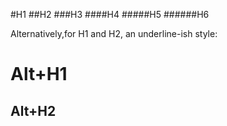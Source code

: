 #H1
##H2
###H3
####H4
#####H5
######H6

Alternatively,for H1 and H2, an underline-ish style:

Alt+H1
======

Alt+H2
------
